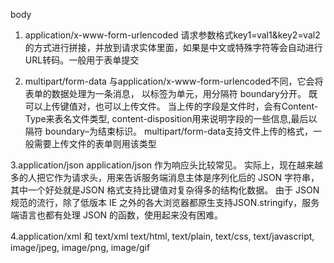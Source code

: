 body
1. application/x-www-form-urlencoded
请求参数格式key1=val1&key2=val2的方式进行拼接，并放到请求实体里面，如果是中文或特殊字符等会自动进行URL转码。一般用于表单提交

2. multipart/form-data
与application/x-www-form-urlencoded不同，它会将表单的数据处理为一条消息，
以标签为单元，用分隔符 boundary分开。
既可以上传键值对，也可以上传文件。
当上传的字段是文件时，会有Content-Type来表名文件类型,
content-disposition用来说明字段的一些信息,最后以隔符 boundary–为结束标识。
multipart/form-data支持文件上传的格式，一般需要上传文件的表单则用该类型

3.application/json
application/json 作为响应头比较常见。
实际上，现在越来越多的人把它作为请求头，用来告诉服务端消息主体是序列化后的 JSON 字符串，
其中一个好处就是JSON 格式支持比键值对复杂得多的结构化数据。
由于 JSON 规范的流行，除了低版本 IE 之外的各大浏览器都原生支持JSON.stringify，服务端语言也都有处理 JSON 的函数，使用起来没有困难。

4.application/xml 和 text/xml  text/html, text/plain, text/css, text/javascript, image/jpeg, image/png, image/gif